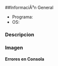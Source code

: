 [//]: # (Antes de agregar tu issue, revisa que otra persona no haya agregado un issue similar en la lista de bugs.)

[//]: # (Github es principalmente utilizado para informar de errores . Si quieres agregar alguna funciÃ³n adicional puedes usar la etiqueta "enhancement".)

[//]: # (InformaciÃ³n Relevante)
##InformaciÃ³n General
  * Programa:
  * OS:

### Descripcion
[//]: # (Da una breve descripcion del error y como podemos replicar el error.)

### Imagen
[//]: # (Agregar imÃ¡genes del error es obligatorio.)

#### Errores en Consola
[//]: # (Incluye todos los errores en consola aquÃ­ en caso de que aplique.)

